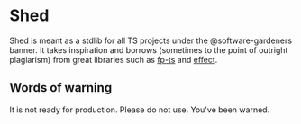 # Shed

Shed is meant as a stdlib for all TS projects under the @software-gardeners banner.
It takes inspiration and borrows (sometimes to the point of outright plagiarism) from great libraries such as [fp-ts](https://gcanti.github.io/fp-ts/) and [effect](https://www.effect.website).

## Words of warning

It is not ready for production. Please do not use. You've been warned.
